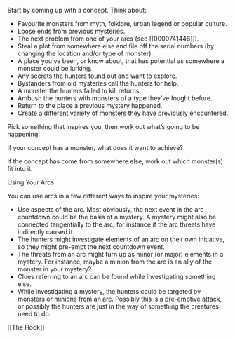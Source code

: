 
Start by coming up with a concept. Think about:

- Favourite monsters from myth, folklore, urban legend or popular culture.
- Loose ends from previous mysteries.
- The next problem from one of your arcs (see [[0000741446]]).
- Steal a plot from somewhere else and file off the serial numbers (by changing the location and/or type of monster).
- A place you’ve been, or know about, that has potential as somewhere a monster could be lurking.
- Any secrets the hunters found out and want to explore.
- Bystanders from old mysteries call the hunters for help.
- A monster the hunters failed to kill returns.
- Ambush the hunters with monsters of a type they’ve fought before.
- Return to the place a previous mystery happened.
- Create a different variety of monsters they have previously encountered.

Pick something that inspires you, then work out what’s going to be happening.

If your concept has a monster, what does it want to achieve?

If the concept has come from somewhere else, work out which monster(s) fit into it.

Using Your Arcs

You can use arcs in a few different ways to inspire your mysteries:

- Use aspects of the arc. Most obviously, the next event in the arc countdown could be the basis of a mystery. A mystery might also be connected tangentially to the arc, for instance if the arc threats have indirectly caused it.
- The hunters might investigate elements of an arc on their own initiative, so they might pre-empt the next countdown event.
- The threats from an arc might turn up as minor (or major) elements in a mystery. For instance, maybe a minion from the arc is an ally of the monster in your mystery?
- Clues referring to an arc can be found while investigating something else.
- While investigating a mystery, the hunters could be targeted by monsters or minions from an arc. Possibly this is a pre-emptive attack, or possibly the hunters are just in the way of something the creatures need to do.

[[The Hook]]
